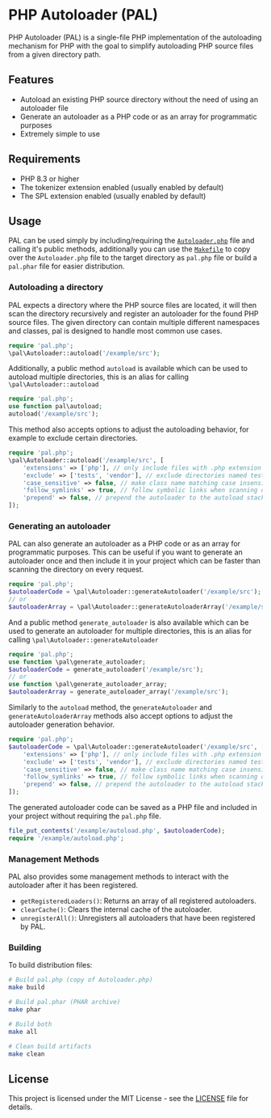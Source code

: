 # PHP Autoloader (PAL)

PHP Autoloader (PAL) is a single-file PHP implementation of the autoloading mechanism for PHP with the goal to simplify
autoloading PHP source files from a given directory path.


## Features

- Autoload an existing PHP source directory without the need of using an autoloader file
- Generate an autoloader as a PHP code or as an array for programmatic purposes
- Extremely simple to use

## Requirements

- PHP 8.3 or higher
- The tokenizer extension enabled (usually enabled by default)
- The SPL extension enabled (usually enabled by default)

## Usage

PAL can be used simply by including/requiring the [`Autoloader.php`](src/Autoloader.php) file and calling it's public
methods, additionally you can use the [`Makefile`](Makefile) to copy over the `Autoloader.php` file to the target
directory as `pal.php` file or build a `pal.phar` file for easier distribution.

### Autoloading a directory

PAL expects a directory where the PHP source files are located, it will then scan the directory recursively and register an
autoloader for the found PHP source files. The given directory can contain multiple different namespaces and classes, pal
is designed to handle most common use cases.

```php
require 'pal.php';
\pal\Autoloader::autoload('/example/src');
```

Additionally, a public method `autoload` is available which can be used to autoload multiple directories, this is an
alias for calling `\pal\Autoloader::autoload`

```php
require 'pal.php';
use function pal\autoload;
autoload('/example/src');
```

This method also accepts options to adjust the autoloading behavior, for example to exclude certain directories.

```php
require 'pal.php';
\pal\Autoloader::autoload('/example/src', [
    'extensions' => ['php'], // only include files with .php extension
    'exclude' => ['tests', 'vendor'], // exclude directories named tests or vendor
    'case_sensitive' => false, // make class name matching case insensitive
    'follow_symlinks' => true, // follow symbolic links when scanning directories
    'prepend' => false, // prepend the autoloader to the autoload stack, default: false (append)
]);
```

### Generating an autoloader

PAL can also generate an autoloader as a PHP code or as an array for programmatic purposes. This can be useful if you want
to generate an autoloader once and then include it in your project which can be faster than scanning the directory on every
request.

```php
require 'pal.php';
$autoloaderCode = \pal\Autoloader::generateAutoloader('/example/src');
// or
$autoloaderArray = \pal\Autoloader::generateAutoloaderArray('/example/src');
```

And a public method `generate_autoloader` is also available which can be used to generate an autoloader for multiple directories,
this is an alias for calling `\pal\Autoloader::generateAutoloader`

```php
require 'pal.php';
use function \pal\generate_autoloader;
$autoloaderCode = generate_autoloader('/example/src');
// or
use function \pal\generate_autoloader_array;
$autoloaderArray = generate_autoloader_array('/example/src');
```

Similarly to the `autoload` method, the `generateAutoloader` and `generateAutoloaderArray` methods also accept options to
adjust the autoloader generation behavior.

```php
require 'pal.php';
$autoloaderCode = \pal\Autoloader::generateAutoloader('/example/src', [
    'extensions' => ['php'], // only include files with .php extension
    'exclude' => ['tests', 'vendor'], // exclude directories named tests or vendor
    'case_sensitive' => false, // make class name matching case insensitive
    'follow_symlinks' => true, // follow symbolic links when scanning directories
    'prepend' => false, // prepend the autoloader to the autoload stack, default: false (append)
]);
```

The generated autoloader code can be saved as a PHP file and included in your project without requiring the `pal.php` file.

```php
file_put_contents('/example/autoload.php', $autoloaderCode);
require '/example/autoload.php';
```

### Management Methods

PAL also provides some management methods to interact with the autoloader after it has been registered.

- `getRegisteredLoaders()`: Returns an array of all registered autoloaders.
- `clearCache()`: Clears the internal cache of the autoloader.
- `unregisterAll()`: Unregisters all autoloaders that have been registered by PAL.

### Building

To build distribution files:

```bash
# Build pal.php (copy of Autoloader.php)
make build

# Build pal.phar (PHAR archive)
make phar

# Build both
make all

# Clean build artifacts
make clean
```

## License

This project is licensed under the MIT License - see the [LICENSE](LICENSE) file for details.
